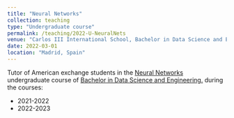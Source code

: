 ```yaml
---
title: "Neural Networks"
collection: teaching
type: "Undergraduate course"
permalink: /teaching/2022-U-NeuralNets
venue: "Carlos III International School, Bachelor in Data Science and Engineering"
date: 2022-03-01
location: "Madrid, Spain"
---
```


Tutor of American exchange students in the [Neural Networks](https://aplicaciones.uc3m.es/cpa/generaFicha?&est=350&plan=392&asig=16506&idioma=2) undergraduate course of [Bachelor in Data Science and Engineering.](https://www.uc3m.es/bachelor-degree/data-science) during the courses:
* 2021-2022
* 2022-2023
